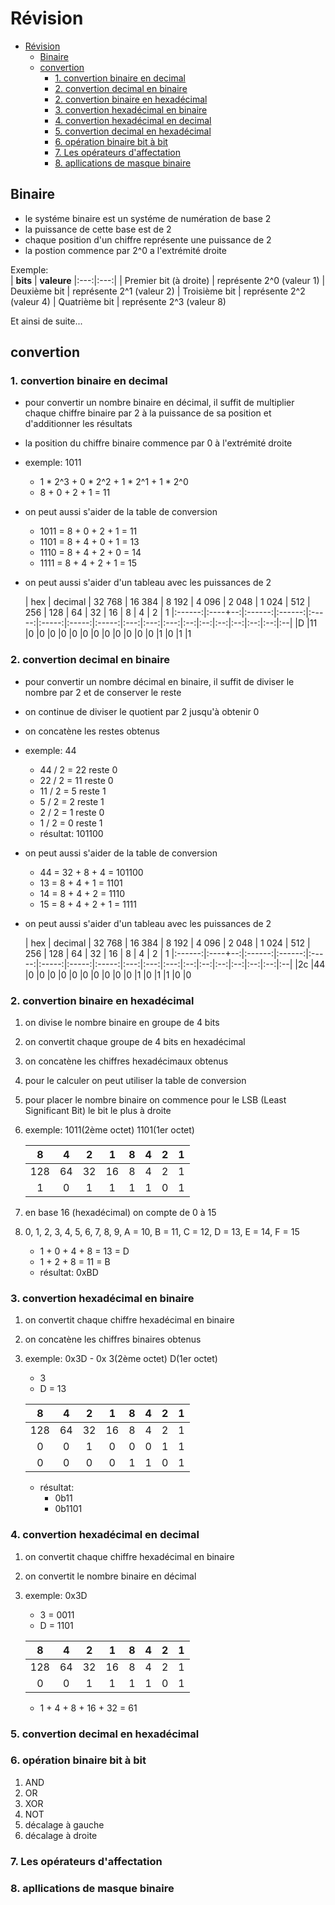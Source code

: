 # Révision

- [Révision](#révision)
  - [Binaire](#binaire)
  - [convertion](#convertion)
    - [1. convertion binaire en decimal](#1-convertion-binaire-en-decimal)
    - [2. convertion decimal en binaire](#2-convertion-decimal-en-binaire)
    - [2. convertion binaire en hexadécimal](#2-convertion-binaire-en-hexadécimal)
    - [3. convertion hexadécimal en binaire](#3-convertion-hexadécimal-en-binaire)
    - [4. convertion hexadécimal en decimal](#4-convertion-hexadécimal-en-decimal)
    - [5. convertion decimal en hexadécimal](#5-convertion-decimal-en-hexadécimal)
    - [6. opération binaire bit à bit](#6-opération-binaire-bit-à-bit)
    - [7. Les opérateurs d'affectation](#7-les-opérateurs-daffectation)
    - [8.  apllications de masque binaire](#8--apllications-de-masque-binaire)

## Binaire

- le systéme binaire est un systéme de numération de base 2
- la puissance de cette base est de 2
- chaque position d'un chiffre représente une puissance de 2
- la postion commence par 2^0 a l'extrémité droite

 Exemple:  
| **bits** | **valeure** 
|:---:|:---:|
| Premier bit (à droite) | représente 2^0 (valeur 1) 
| Deuxième bit | représente 2^1 (valeur 2)
| Troisième bit | représente 2^2 (valeur 4)
| Quatrième bit | représente 2^3 (valeur 8)

Et ainsi de suite...

## convertion 

### 1. convertion binaire en decimal
   - pour convertir un nombre binaire en décimal, il suffit de multiplier chaque chiffre binaire par 2 à la puissance de sa position et d'additionner les résultats
   - la position du chiffre binaire commence par 0 à l'extrémité droite
   - exemple: 1011
     - 1 * 2^3 + 0 * 2^2 + 1 * 2^1 + 1 * 2^0
     - 8 + 0 + 2 + 1 = 11
   - on peut aussi s'aider de la table de conversion
     - 1011 = 8 + 0 + 2 + 1 = 11
     - 1101 = 8 + 4 + 0 + 1 = 13
     - 1110 = 8 + 4 + 2 + 0 = 14
     - 1111 = 8 + 4 + 2 + 1 = 15
   - on peut aussi s'aider d'un tableau avec les puissances de 2
  
      | hex    | decimal | 32 768 | 16 384 | 8 192 | 4 096 | 2 048 | 1 024 | 512 | 256 | 128 | 64 | 32 | 16 | 8  | 4  | 2  | 1
      |:------:|:----+--:|:------:|:------:|:-----:|:-----:|:-----:|:-----:|:---:|:---:|:---:|:--:|:--:|:--:|:--:|:--:|:--:|:--|
      |D       |11       |0       |0       |0      |0      |0      |0      |0    |0    |0    |0   |0   |0   |1   |0   |1   |1

### 2. convertion decimal en binaire
   - pour convertir un nombre décimal en binaire, il suffit de diviser le nombre par 2 et de conserver le reste
   - on continue de diviser le quotient par 2 jusqu'à obtenir 0
   - on concatène les restes obtenus
   - exemple: 44
     - 44 / 2 = 22 reste 0
     - 22 / 2 = 11 reste 0
     - 11 / 2 = 5 reste 1
     - 5 / 2 = 2 reste 1
     - 2 / 2 = 1 reste 0
     - 1 / 2 = 0 reste 1
     - résultat: 101100
   - on peut aussi s'aider de la table de conversion
     - 44 = 32 + 8 + 4 = 101100
     - 13 = 8 + 4 + 1 = 1101
     - 14 = 8 + 4 + 2 = 1110
     - 15 = 8 + 4 + 2 + 1 = 1111
   - on peut aussi s'aider d'un tableau avec les puissances de 2
  
      | hex    | decimal | 32 768 | 16 384 | 8 192 | 4 096 | 2 048 | 1 024 | 512 | 256 | 128 | 64 | 32 | 16 | 8  | 4  | 2  | 1
      |:------:|:----+--:|:------:|:------:|:-----:|:-----:|:-----:|:-----:|:---:|:---:|:---:|:--:|:--:|:--:|:--:|:--:|:--:|:--|
      |2c      |44       |0       |0       |0      |0      |0      |0      |0    |0    |0    |0   |1   |0   |1   |1   |0   |0

### 2. convertion binaire en hexadécimal
   1. on divise le nombre binaire en groupe de 4 bits
   2. on convertit chaque groupe de 4 bits en hexadécimal
   3. on concatène les chiffres hexadécimaux obtenus
   4. pour le calculer on peut utiliser la table de conversion
   5. pour placer le nombre binaire on commence pour le LSB (Least Significant Bit) le bit le plus à droite
   6. exemple: 1011(2ème octet) 1101(1er octet)
 
      |8  |4  |2  |1  |8  |4  |2  |1  
      |:-:|:-:|:-:|:-:|:-:|:-:|:-:|:-:|
      |128|64 |32 |16 |8  |4  |2  |1
      |1  |0  |1  |1  |1  |1  |0  |1  

   7. en base 16 (hexadécimal) on compte de 0 à 15
   8. 0, 1, 2, 3, 4, 5, 6, 7, 8, 9, A = 10, B = 11, C = 12, D = 13, E = 14, F = 15

      - 1 + 0 + 4 + 8 = 13 = D
      - 1 + 2 + 8 = 11 = B
      - résultat: 0xBD

### 3. convertion hexadécimal en binaire
   1. on convertit chaque chiffre hexadécimal en binaire
   2. on concatène les chiffres binaires obtenus
   3. exemple: 0x3D - 0x 3(2ème octet) D(1er octet)
      - 3 
      - D = 13
  
      |8  |4  |2  |1  |8  |4  |2  |1  
      |:-:|:-:|:-:|:-:|:-:|:-:|:-:|:-:|
      |128|64 |32 |16 |8  |4  |2  |1
      |0  |0  |1  |0  |0  |0  |1  |1  
      |0  |0  |0  |0  |1  |1  |0  |1  

      - résultat: 
        - 0b11
        - 0b1101
  
### 4. convertion hexadécimal en decimal
   1. on convertit chaque chiffre hexadécimal en binaire
   2. on convertit le nombre binaire en décimal
   3. exemple: 0x3D
      - 3 = 0011
      - D = 1101
  
      |8  |4  |2  |1  |8  |4  |2  |1  
      |:-:|:-:|:-:|:-:|:-:|:-:|:-:|:-:|
      |128|64 |32 |16 |8  |4  |2  |1
      |0  |0  |1  |1  |1  |1  |0  |1  
       
      - 1 + 4 + 8 + 16 + 32 = 61
  
### 5. convertion decimal en hexadécimal
### 6. opération binaire bit à bit
   1. AND
   2. OR
   3. XOR
   4. NOT
   5. décalage à gauche
   6. décalage à droite
### 7. Les opérateurs d'affectation
### 8.  apllications de masque binaire
